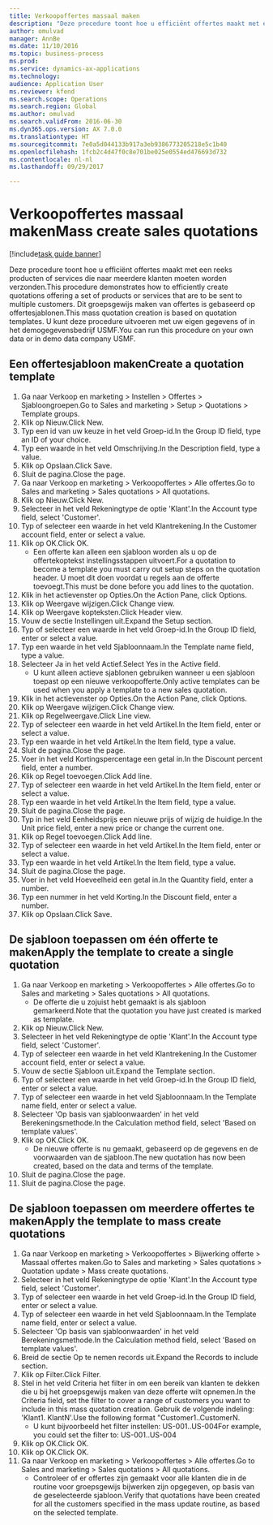 ```yaml
--- 
title: Verkoopoffertes massaal maken
description: "Deze procedure toont hoe u efficiënt offertes maakt met een reeks producten of services die naar meerdere klanten moeten worden verzonden."
author: omulvad
manager: AnnBe
ms.date: 11/10/2016
ms.topic: business-process
ms.prod: 
ms.service: dynamics-ax-applications
ms.technology: 
audience: Application User
ms.reviewer: kfend
ms.search.scope: Operations
ms.search.region: Global
ms.author: omulvad
ms.search.validFrom: 2016-06-30
ms.dyn365.ops.version: AX 7.0.0
ms.translationtype: HT
ms.sourcegitcommit: 7e0a5d044133b917a3eb9386773205218e5c1b40
ms.openlocfilehash: 1fcb2c4d47f0c8e701be025e0554ed476693d732
ms.contentlocale: nl-nl
ms.lasthandoff: 09/29/2017

---
```

# <a name="mass-create-sales-quotations"></a><span data-ttu-id="58cb3-103">Verkoopoffertes massaal maken</span><span class="sxs-lookup"><span data-stu-id="58cb3-103">Mass create sales quotations</span></span>

[!include[task guide banner](../../includes/task-guide-banner.md)]

<span data-ttu-id="58cb3-104">Deze procedure toont hoe u efficiënt offertes maakt met een reeks producten of services die naar meerdere klanten moeten worden verzonden.</span><span class="sxs-lookup"><span data-stu-id="58cb3-104">This procedure demonstrates how to efficiently create quotations offering a set of products or services that are to be sent to multiple customers.</span></span> <span data-ttu-id="58cb3-105">Dit groepsgewijs maken van offertes is gebaseerd op offertesjablonen.</span><span class="sxs-lookup"><span data-stu-id="58cb3-105">This mass quotation creation is based on quotation templates.</span></span> <span data-ttu-id="58cb3-106">U kunt deze procedure uitvoeren met uw eigen gegevens of in het demogegevensbedrijf USMF.</span><span class="sxs-lookup"><span data-stu-id="58cb3-106">You can run this procedure on your own data or in demo data company USMF.</span></span>


## <a name="create-a-quotation-template"></a><span data-ttu-id="58cb3-107">Een offertesjabloon maken</span><span class="sxs-lookup"><span data-stu-id="58cb3-107">Create a quotation template</span></span>
1. <span data-ttu-id="58cb3-108">Ga naar Verkoop en marketing > Instellen > Offertes > Sjabloongroepen.</span><span class="sxs-lookup"><span data-stu-id="58cb3-108">Go to Sales and marketing > Setup > Quotations > Template groups.</span></span>
2. <span data-ttu-id="58cb3-109">Klik op Nieuw.</span><span class="sxs-lookup"><span data-stu-id="58cb3-109">Click New.</span></span>
3. <span data-ttu-id="58cb3-110">Typ een id van uw keuze in het veld Groep-id.</span><span class="sxs-lookup"><span data-stu-id="58cb3-110">In the Group ID field, type an ID of your choice.</span></span>
4. <span data-ttu-id="58cb3-111">Typ een waarde in het veld Omschrijving.</span><span class="sxs-lookup"><span data-stu-id="58cb3-111">In the Description field, type a value.</span></span>
5. <span data-ttu-id="58cb3-112">Klik op Opslaan.</span><span class="sxs-lookup"><span data-stu-id="58cb3-112">Click Save.</span></span>
6. <span data-ttu-id="58cb3-113">Sluit de pagina.</span><span class="sxs-lookup"><span data-stu-id="58cb3-113">Close the page.</span></span>
7. <span data-ttu-id="58cb3-114">Ga naar Verkoop en marketing > Verkoopoffertes > Alle offertes.</span><span class="sxs-lookup"><span data-stu-id="58cb3-114">Go to Sales and marketing > Sales quotations > All quotations.</span></span>
8. <span data-ttu-id="58cb3-115">Klik op Nieuw.</span><span class="sxs-lookup"><span data-stu-id="58cb3-115">Click New.</span></span>
9. <span data-ttu-id="58cb3-116">Selecteer in het veld Rekeningtype de optie 'Klant'.</span><span class="sxs-lookup"><span data-stu-id="58cb3-116">In the Account type field, select 'Customer'.</span></span>
10. <span data-ttu-id="58cb3-117">Typ of selecteer een waarde in het veld Klantrekening.</span><span class="sxs-lookup"><span data-stu-id="58cb3-117">In the Customer account field, enter or select a value.</span></span>
11. <span data-ttu-id="58cb3-118">Klik op OK.</span><span class="sxs-lookup"><span data-stu-id="58cb3-118">Click OK.</span></span>
    * <span data-ttu-id="58cb3-119">Een offerte kan alleen een sjabloon worden als u op de offertekoptekst instellingsstappen uitvoert.</span><span class="sxs-lookup"><span data-stu-id="58cb3-119">For a quotation to become a template you must carry out  setup steps on the quotation header.</span></span> <span data-ttu-id="58cb3-120">U moet dit doen voordat u regels aan de offerte toevoegt.</span><span class="sxs-lookup"><span data-stu-id="58cb3-120">This must be done before you add lines to the quotation.</span></span>   
12. <span data-ttu-id="58cb3-121">Klik in het actievenster op Opties.</span><span class="sxs-lookup"><span data-stu-id="58cb3-121">On the Action Pane, click Options.</span></span>
13. <span data-ttu-id="58cb3-122">Klik op Weergave wijzigen.</span><span class="sxs-lookup"><span data-stu-id="58cb3-122">Click Change view.</span></span>
14. <span data-ttu-id="58cb3-123">Klik op Weergave kopteksten.</span><span class="sxs-lookup"><span data-stu-id="58cb3-123">Click Header view.</span></span>
15. <span data-ttu-id="58cb3-124">Vouw de sectie Instellingen uit.</span><span class="sxs-lookup"><span data-stu-id="58cb3-124">Expand the Setup section.</span></span>
16. <span data-ttu-id="58cb3-125">Typ of selecteer een waarde in het veld Groep-id.</span><span class="sxs-lookup"><span data-stu-id="58cb3-125">In the Group ID field, enter or select a value.</span></span>
17. <span data-ttu-id="58cb3-126">Typ een waarde in het veld Sjabloonnaam.</span><span class="sxs-lookup"><span data-stu-id="58cb3-126">In the Template name field, type a value.</span></span>
18. <span data-ttu-id="58cb3-127">Selecteer Ja in het veld Actief.</span><span class="sxs-lookup"><span data-stu-id="58cb3-127">Select Yes in the Active field.</span></span>
    * <span data-ttu-id="58cb3-128">U kunt alleen actieve sjablonen gebruiken wanneer u een sjabloon toepast op een nieuwe verkoopofferte.</span><span class="sxs-lookup"><span data-stu-id="58cb3-128">Only active templates can be used when you apply a template to a new sales quotation.</span></span>  
19. <span data-ttu-id="58cb3-129">Klik in het actievenster op Opties.</span><span class="sxs-lookup"><span data-stu-id="58cb3-129">On the Action Pane, click Options.</span></span>
20. <span data-ttu-id="58cb3-130">Klik op Weergave wijzigen.</span><span class="sxs-lookup"><span data-stu-id="58cb3-130">Click Change view.</span></span>
21. <span data-ttu-id="58cb3-131">Klik op Regelweergave.</span><span class="sxs-lookup"><span data-stu-id="58cb3-131">Click Line view.</span></span>
22. <span data-ttu-id="58cb3-132">Typ of selecteer een waarde in het veld Artikel.</span><span class="sxs-lookup"><span data-stu-id="58cb3-132">In the Item field, enter or select a value.</span></span>
23. <span data-ttu-id="58cb3-133">Typ een waarde in het veld Artikel.</span><span class="sxs-lookup"><span data-stu-id="58cb3-133">In the Item field, type a value.</span></span>
24. <span data-ttu-id="58cb3-134">Sluit de pagina.</span><span class="sxs-lookup"><span data-stu-id="58cb3-134">Close the page.</span></span>
25. <span data-ttu-id="58cb3-135">Voer in het veld Kortingspercentage een getal in.</span><span class="sxs-lookup"><span data-stu-id="58cb3-135">In the Discount percent field, enter a number.</span></span>
26. <span data-ttu-id="58cb3-136">Klik op Regel toevoegen.</span><span class="sxs-lookup"><span data-stu-id="58cb3-136">Click Add line.</span></span>
27. <span data-ttu-id="58cb3-137">Typ of selecteer een waarde in het veld Artikel.</span><span class="sxs-lookup"><span data-stu-id="58cb3-137">In the Item field, enter or select a value.</span></span>
28. <span data-ttu-id="58cb3-138">Typ een waarde in het veld Artikel.</span><span class="sxs-lookup"><span data-stu-id="58cb3-138">In the Item field, type a value.</span></span>
29. <span data-ttu-id="58cb3-139">Sluit de pagina.</span><span class="sxs-lookup"><span data-stu-id="58cb3-139">Close the page.</span></span>
30. <span data-ttu-id="58cb3-140">Typ in het veld Eenheidsprijs een nieuwe prijs of wijzig de huidige.</span><span class="sxs-lookup"><span data-stu-id="58cb3-140">In the Unit price field, enter a new price or change the current one.</span></span>
31. <span data-ttu-id="58cb3-141">Klik op Regel toevoegen.</span><span class="sxs-lookup"><span data-stu-id="58cb3-141">Click Add line.</span></span>
32. <span data-ttu-id="58cb3-142">Typ of selecteer een waarde in het veld Artikel.</span><span class="sxs-lookup"><span data-stu-id="58cb3-142">In the Item field, enter or select a value.</span></span>
33. <span data-ttu-id="58cb3-143">Typ een waarde in het veld Artikel.</span><span class="sxs-lookup"><span data-stu-id="58cb3-143">In the Item field, type a value.</span></span>
34. <span data-ttu-id="58cb3-144">Sluit de pagina.</span><span class="sxs-lookup"><span data-stu-id="58cb3-144">Close the page.</span></span>
35. <span data-ttu-id="58cb3-145">Voer in het veld Hoeveelheid een getal in.</span><span class="sxs-lookup"><span data-stu-id="58cb3-145">In the Quantity field, enter a number.</span></span>
36. <span data-ttu-id="58cb3-146">Typ een nummer in het veld Korting.</span><span class="sxs-lookup"><span data-stu-id="58cb3-146">In the Discount field, enter a number.</span></span>
37. <span data-ttu-id="58cb3-147">Klik op Opslaan.</span><span class="sxs-lookup"><span data-stu-id="58cb3-147">Click Save.</span></span>

## <a name="apply-the-template-to-create-a-single-quotation"></a><span data-ttu-id="58cb3-148">De sjabloon toepassen om één offerte te maken</span><span class="sxs-lookup"><span data-stu-id="58cb3-148">Apply the template to create a single quotation</span></span>
1. <span data-ttu-id="58cb3-149">Ga naar Verkoop en marketing > Verkoopoffertes > Alle offertes.</span><span class="sxs-lookup"><span data-stu-id="58cb3-149">Go to Sales and marketing > Sales quotations > All quotations.</span></span>
    * <span data-ttu-id="58cb3-150">De offerte die u zojuist hebt gemaakt is als sjabloon gemarkeerd.</span><span class="sxs-lookup"><span data-stu-id="58cb3-150">Note that the quotation you have just created is marked as template.</span></span>  
2. <span data-ttu-id="58cb3-151">Klik op Nieuw.</span><span class="sxs-lookup"><span data-stu-id="58cb3-151">Click New.</span></span>
3. <span data-ttu-id="58cb3-152">Selecteer in het veld Rekeningtype de optie 'Klant'.</span><span class="sxs-lookup"><span data-stu-id="58cb3-152">In the Account type field, select 'Customer'.</span></span>
4. <span data-ttu-id="58cb3-153">Typ of selecteer een waarde in het veld Klantrekening.</span><span class="sxs-lookup"><span data-stu-id="58cb3-153">In the Customer account field, enter or select a value.</span></span>
5. <span data-ttu-id="58cb3-154">Vouw de sectie Sjabloon uit.</span><span class="sxs-lookup"><span data-stu-id="58cb3-154">Expand the Template section.</span></span>
6. <span data-ttu-id="58cb3-155">Typ of selecteer een waarde in het veld Groep-id.</span><span class="sxs-lookup"><span data-stu-id="58cb3-155">In the Group ID field, enter or select a value.</span></span>
7. <span data-ttu-id="58cb3-156">Typ of selecteer een waarde in het veld Sjabloonnaam.</span><span class="sxs-lookup"><span data-stu-id="58cb3-156">In the Template name field, enter or select a value.</span></span>
8. <span data-ttu-id="58cb3-157">Selecteer 'Op basis van sjabloonwaarden' in het veld Berekeningsmethode.</span><span class="sxs-lookup"><span data-stu-id="58cb3-157">In the Calculation method field, select 'Based on template values'.</span></span>
9. <span data-ttu-id="58cb3-158">Klik op OK.</span><span class="sxs-lookup"><span data-stu-id="58cb3-158">Click OK.</span></span>
    * <span data-ttu-id="58cb3-159">De nieuwe offerte is nu gemaakt, gebaseerd op de gegevens en de voorwaarden van de sjabloon.</span><span class="sxs-lookup"><span data-stu-id="58cb3-159">The new quotation has now been created, based on the data and terms of the template.</span></span>  
10. <span data-ttu-id="58cb3-160">Sluit de pagina.</span><span class="sxs-lookup"><span data-stu-id="58cb3-160">Close the page.</span></span>
11. <span data-ttu-id="58cb3-161">Sluit de pagina.</span><span class="sxs-lookup"><span data-stu-id="58cb3-161">Close the page.</span></span>

## <a name="apply-the-template-to-mass-create-quotations"></a><span data-ttu-id="58cb3-162">De sjabloon toepassen om meerdere offertes te maken</span><span class="sxs-lookup"><span data-stu-id="58cb3-162">Apply the template to mass create quotations</span></span>
1. <span data-ttu-id="58cb3-163">Ga naar Verkoop en marketing > Verkoopoffertes > Bijwerking offerte > Massaal offertes maken.</span><span class="sxs-lookup"><span data-stu-id="58cb3-163">Go to Sales and marketing > Sales quotations > Quotation update > Mass create quotations.</span></span>
2. <span data-ttu-id="58cb3-164">Selecteer in het veld Rekeningtype de optie 'Klant'.</span><span class="sxs-lookup"><span data-stu-id="58cb3-164">In the Account type field, select 'Customer'.</span></span>
3. <span data-ttu-id="58cb3-165">Typ of selecteer een waarde in het veld Groep-id.</span><span class="sxs-lookup"><span data-stu-id="58cb3-165">In the Group ID field, enter or select a value.</span></span>
4. <span data-ttu-id="58cb3-166">Typ of selecteer een waarde in het veld Sjabloonnaam.</span><span class="sxs-lookup"><span data-stu-id="58cb3-166">In the Template name field, enter or select a value.</span></span>
5. <span data-ttu-id="58cb3-167">Selecteer 'Op basis van sjabloonwaarden' in het veld Berekeningsmethode.</span><span class="sxs-lookup"><span data-stu-id="58cb3-167">In the Calculation method field, select 'Based on template values'.</span></span>
6. <span data-ttu-id="58cb3-168">Breid de sectie Op te nemen records uit.</span><span class="sxs-lookup"><span data-stu-id="58cb3-168">Expand the Records to include section.</span></span>
7. <span data-ttu-id="58cb3-169">Klik op Filter.</span><span class="sxs-lookup"><span data-stu-id="58cb3-169">Click Filter.</span></span>
8. <span data-ttu-id="58cb3-170">Stel in het veld Criteria het filter in om een bereik van klanten te dekken die u bij het groepsgewijs maken van deze offerte wilt opnemen.</span><span class="sxs-lookup"><span data-stu-id="58cb3-170">In the Criteria field, set the filter to cover a range of customers you want to include in this mass quotation creation.</span></span> <span data-ttu-id="58cb3-171">Gebruik de volgende indeling: 'Klant1. KlantN'.</span><span class="sxs-lookup"><span data-stu-id="58cb3-171">Use the following format "Customer1..CustomerN.</span></span>
    * <span data-ttu-id="58cb3-172">U kunt bijvoorbeeld het filter instellen: US-001..US-004</span><span class="sxs-lookup"><span data-stu-id="58cb3-172">For example, you could set the filter to: US-001..US-004</span></span>  
9. <span data-ttu-id="58cb3-173">Klik op OK.</span><span class="sxs-lookup"><span data-stu-id="58cb3-173">Click OK.</span></span>
10. <span data-ttu-id="58cb3-174">Klik op OK.</span><span class="sxs-lookup"><span data-stu-id="58cb3-174">Click OK.</span></span>
11. <span data-ttu-id="58cb3-175">Ga naar Verkoop en marketing > Verkoopoffertes > Alle offertes.</span><span class="sxs-lookup"><span data-stu-id="58cb3-175">Go to Sales and marketing > Sales quotations > All quotations.</span></span>
    * <span data-ttu-id="58cb3-176">Controleer of er offertes zijn gemaakt voor alle klanten die in de routine voor groepsgewijs bijwerken zijn opgegeven, op basis van de geselecteerde sjabloon.</span><span class="sxs-lookup"><span data-stu-id="58cb3-176">Verify that quotations have been created for all the customers specified in the mass update routine, as based on the selected template.</span></span>  



